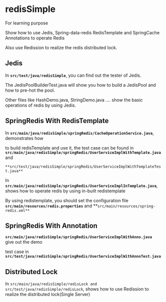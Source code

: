 # redisSimple

For learning purpose

Show how to use Jedis, Spring-data-redis RedisTemplate and SpringCache Annotations to operate Redis

Also use Redission to realize the redis distributed lock.



## Jedis

In **`src/test/java/redisSimple`**, you can find out the tester of Jedis.

The JedisPoolBuilderTest.java will show you how to build a JedisPool and how to pre-hot the pool.

Other files like HashDemo.java, StringDemo.java .... show the basic operations of redis by using Jedis.



## SpringRedis With RedisTemplate

In **`src/main/java/redisSimple/springRedis/CacheOperationService.java`**, demonstrates how 

to build redisTemplate and use it, the test case can be found in **`src/main/java/redisSimple/springRedis/UserServiceImplWithTemplate.java`** and 

`**src/test/java/redisSimple/springRedis/UserServiceImplWithTemplateTest.java**`



In **`src/main/java/redisSimple/springRedis/UserServiceImplInTemplate.java`**, shows how to operate redis by using in-built redistemplate



By using redistemplate, you should set the configuration file **`src/main/resources/redis.properties`** and **`src/main/resources/spring-redis.xml**`



## SpringRedis With Annotation

**`src/main/java/redisSimple/springRedis/UserServiceImplWithAnno.java`** give out the demo

test case in **`src/test/java/redisSimple/springRedis/UserServiceImplWithAnnoTest.java`**



## Distributed Lock

In `src/main/java/redisSimple/redisLock and src/test/java/redisSimple/redisLock`, shows how to use Redission to realize the distributed lock(Single Server)